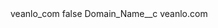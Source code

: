 <?xml version="1.0" encoding="UTF-8"?>
<CustomMetadata xmlns="http://soap.sforce.com/2006/04/metadata" xmlns:xsi="http://www.w3.org/2001/XMLSchema-instance" xmlns:xsd="http://www.w3.org/2001/XMLSchema">
    <label>veanlo_com</label>
    <protected>false</protected>
    <values>
        <field>Domain_Name__c</field>
        <value xsi:type="xsd:string">veanlo.com</value>
    </values>
</CustomMetadata>
